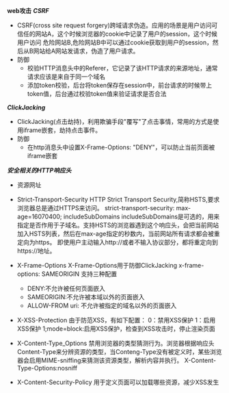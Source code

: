 **web攻击**
***CSRF***
* CSRF(cross site request forgery)跨域请求伪造。应用的场景是用户访问可信任的网站A，这个时候浏览器的cookie中记录了用户的session，这个时候用户访问
危险网站B,危险网站B中可以通过cookie获取到用户的session，然后从B网站给A网站发请求，伪造了用户请求。
* 防御
  * 校验HTTP消息头中的Referer，它记录了该HTTP请求的来源地址，通常请求应该是来自于同一个域名
  * 添加token校验，后台将token保存在session中，前台请求的时候带上token值，后台通过校验token值来验证请求是否合法

***ClickJacking***
* ClickJacking(点击劫持)，利用欺骗手段"覆写"了点击事情，常用的方式是使用iframe嵌套，劫持点击事件。
* 防御
  * 在http消息头中设置X-Frame-Options: "DENY"，可以防止当前页面被iframe嵌套

***安全相关的HTTP响应头***
* 资源网址[](https://imququ.com/post/web-security-and-response-header.html)
* Strict-Transport-Security
HTTP Strict Transport Security,简称HSTS,要求浏览器总是通过HTTPS来访问。
strict-transport-security: max-age=16070400; includeSubDomains
includeSubDomains是可选的，用来指定是否作用于子域名。支持HSTS的浏览器遇到这个响应头，会把当前网站加入HSTS列表，然后在max-age指定的秒数内，当前网站所有请求都会被重定向为https。
即使用户主动输入http://或者不输入协议部分，都将重定向到https://地址。
* X-Frame-Options
X-Frame-Options用于防御ClickJacking
x-frame-options: SAMEORIGIN
支持三种配置
  * DENY:不允许被任何页面嵌入
  * SAMEORIGIN:不允许被本域以外的页面嵌入
  * ALLOW-FROM uri: 不允许被指定的域名以外的页面嵌入
 
* X-XSS-Protection
由于防范XSS，有如下配置：
0：禁用XSS保护
1：启用XSS保护
1;mode=block:启用XSS保护，检查到XSS攻击时，停止渲染页面

* X-Content-Type_Options
禁用浏览器的类型猜测行为。浏览器根据响应头Content-Type来分辨资源的类型，当Conteng-Type没有被定义时，某些浏览器会启用MIME-sniffing来猜测该资源类型，解析内容并执行。
X-Content-Type-Options:nosniff

*  X-Content-Security-Policy
用于定义页面可以加载哪些资源，减少XSS发生
